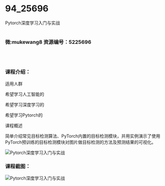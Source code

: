 # 94_25696
Pytorch深度学习入门与实战
<br/></br>
<h3>微:mukewang8 资源编号：5225696</h3>
<br/></br>
<h3>课程介绍：</h3>
<p>适用人群</p>
<p>希望学习人工智能的</p>
<p>希望学习深度学习的</p>
<p>希望学习Pytorch的</p>
<p>课程概述</p>
<p>简单介绍常见目标检测算法、<a title="查看与 PyTorch 相关的文章" target="_blank">PyTorch</a>内置的目标检测模块，并用实例演示了使用<a title="查看与 PyTorch 相关的文章" target="_blank">PyTorch</a>预训练的目标检测模块对图片做目标检测的方法及预测结果的可视化。</p>
<p><img src="https://www.ko996.com/wp-content/uploads/img/2022/08/1-27-300x173.png" alt="Pytorch深度学习入门与实战"></p>
<div class="info-desc">
<h3>课程截图：</h3>
<p><img src="https://www.ko996.com/wp-content/uploads/img/2022/08/2-25.png" alt="Pytorch深度学习入门与实战"></p>


			
</div>
